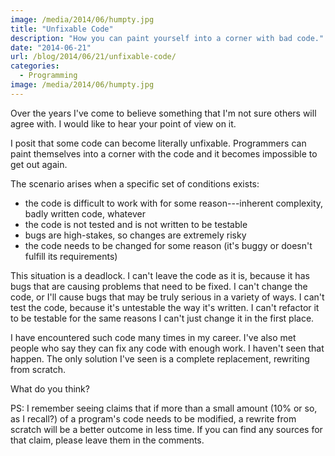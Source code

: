 ```yaml
---
image: /media/2014/06/humpty.jpg
title: "Unfixable Code"
description: "How you can paint yourself into a corner with bad code."
date: "2014-06-21"
url: /blog/2014/06/21/unfixable-code/
categories:
  - Programming
image: /media/2014/06/humpty.jpg
---
```


Over the years I've come to believe something that I'm not sure others will
agree with. I would like to hear your point of view on it.

I posit that some code can become literally unfixable. Programmers can paint
themselves into a corner with the code and it becomes impossible to get out
again.

<!--more-->

The scenario arises when a specific set of conditions exists:

* the code is difficult to work with for some reason---inherent complexity, badly written code, whatever
* the code is not tested and is not written to be testable
* bugs are high-stakes, so changes are extremely risky
* the code needs to be changed for some reason (it's buggy or doesn't fulfill its requirements)

This situation is a deadlock. I can't leave the code as it is, because it
has bugs that are causing problems that need to be fixed. I can't change the
code, or I'll cause bugs that may be truly serious in a variety of ways. I can't
test the code, because it's untestable the way it's written. I can't refactor it
to be testable for the same reasons I can't just change it in the first place.

I have encountered such code many times in my career. I've also met people who
say they can fix any code with enough work. I haven't seen that happen. The only
solution I've seen is a complete replacement, rewriting from scratch.

What do you think?

PS: I remember seeing claims that if more than a small amount (10% or so, as I
recall?) of a program's code needs to be modified, a rewrite from scratch will
be a better outcome in less time. If you can find any sources for that claim,
please leave them in the comments.


